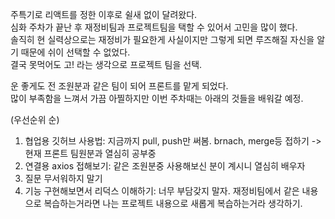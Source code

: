 주특기로 리액트를 정한 이후로 쉴새 없이 달려왔다.      
심화 주차가 끝난 후 재정비팀과 프로젝트팀을 택할 수 있어서 고민을 많이 했다.      
솔직히 현 실력상으로는 재정비가 필요한게 사실이지만 그렇게 되면 루즈해질 자신을 알기 때문에 쉬이 선택할 수 없었다.     
결국 못먹어도 고! 라는 생각으로 프로젝트 팀을 선택.        
    
운 좋게도 전 조원분과 같은 팀이 되어 프론트를 맡게 되었다.        
많이 부족함을 느껴서 가끔 아찔하지만 이번 주차때는 아래의 것들을 배워갈 예정.        


(우선순위 순)        
1. 협업용 깃허브 사용법: 지금까지 pull, push만 써봄. brnach, merge등 접하기 -> 현재 프론트 팀원분과 열심히 공부중    
2. 연결용 axios 접해보기: 같은 조원분중 사용해보신 분이 계시니 열심히 배우자   
3. 질문 무서워하지 말기
4. 기능 구현해보면서 리덕스 이해하기: 너무 부담갖지 말자. 재정비팀에서 같은 내용으로 복습하는거라면 나는 프로젝트 내용으로 새롭게 복습하는거라 생각하기.
